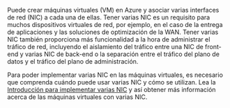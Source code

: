Puede crear máquinas virtuales (VM) en Azure y asociar varias interfaces de red (NIC) a cada una de ellas. Tener varias NIC es un requisito para muchos dispositivos virtuales de red, por ejemplo, en el caso de la entrega de aplicaciones y las soluciones de optimización de la WAN. Tener varias NIC también proporciona más funcionalidad a la hora de administrar el tráfico de red, incluyendo el aislamiento del tráfico entre una NIC de front-end y varias NIC de back-end o la separación entre el tráfico del plano de datos y el tráfico del plano de administración.

Para poder implementar varias NIC en las máquinas virtuales, es necesario que comprenda cuándo puede usar varias NIC y cómo se utilizan. Lea la [Introducción para implementar varias NIC](virtual-networks-multiple-nics.md) y así obtener más información acerca de las máquinas virtuales con varias NIC.

<!---HONumber=Nov15_HO4-->